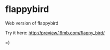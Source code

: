flappybird
==========

Web version of flappybird

Try it here: http://preview.16mb.com/flappy_bird/

=)
